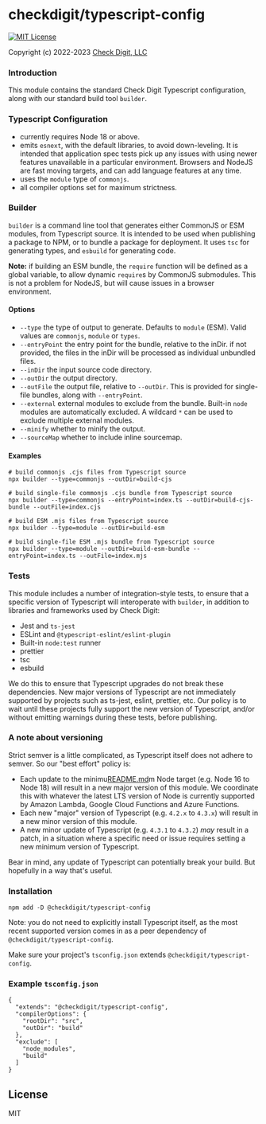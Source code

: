 # checkdigit/typescript-config

[![MIT License](https://img.shields.io/github/license/checkdigit/typescript-config)](https://github.com/checkdigit/typescript-config/blob/master/LICENSE.txt)

Copyright (c) 2022-2023 [Check Digit, LLC](https://checkdigit.com)

### Introduction

This module contains the standard Check Digit Typescript configuration, along with our standard build tool `builder`.

### Typescript Configuration

- currently requires Node 18 or above.
- emits `esnext`, with the default libraries, to avoid down-leveling. It is intended that application spec tests pick
  up any issues with using newer features unavailable in a particular environment. Browsers and NodeJS are fast moving
  targets, and can add language features at any time.
- uses the `module` type of `commonjs`.
- all compiler options set for maximum strictness.

### Builder

`builder` is a command line tool that generates either CommonJS or ESM modules, from Typescript source. It is intended
to be used when publishing a package to NPM, or to bundle a package for deployment. It uses `tsc` for generating
types, and `esbuild` for generating code.

**Note:** if building an ESM bundle, the `require` function will be defined as a global variable, to allow
dynamic `require`s by CommonJS submodules. This is not a problem for NodeJS, but will cause issues in a browser environment.

#### Options

- `--type` the type of output to generate. Defaults to `module` (ESM). Valid values are `commonjs`, `module` or `types`.
- `--entryPoint` the entry point for the bundle, relative to the inDir. if not provided, the files in the inDir will
  be processed as individual unbundled files.
- `--inDir` the input source code directory.
- `--outDir` the output directory.
- `--outFile` the output file, relative to `--outDir`. This is provided for single-file bundles, along with `--entryPoint`.
- `--external` external modules to exclude from the bundle. Built-in `node` modules are automatically excluded.
  A wildcard `*` can be used to exclude multiple external modules.
- `--minify` whether to minify the output.
- `--sourceMap` whether to include inline sourcemap.

#### Examples

```
# build commonjs .cjs files from Typescript source
npx builder --type=commonjs --outDir=build-cjs

# build single-file commonjs .cjs bundle from Typescript source
npx builder --type=commonjs --entryPoint=index.ts --outDir=build-cjs-bundle --outFile=index.cjs

# build ESM .mjs files from Typescript source
npx builder --type=module --outDir=build-esm

# build single-file ESM .mjs bundle from Typescript source
npx builder --type=module --outDir=build-esm-bundle --entryPoint=index.ts --outFile=index.mjs
```

### Tests

This module includes a number of integration-style tests, to ensure that a specific version of Typescript will interoperate
with `builder`, in addition to libraries and frameworks used by Check Digit:

- Jest and `ts-jest`
- ESLint and `@typescript-eslint/eslint-plugin`
- Built-in `node:test` runner
- prettier
- tsc
- esbuild

We do this to ensure that Typescript upgrades do not break these dependencies. New major versions of Typescript are not immediately
supported by projects such as ts-jest, eslint, prettier, etc. Our policy is to wait until these projects fully support
the new version of Typescript, and/or without emitting warnings during these tests, before publishing.

### A note about versioning

Strict semver is a little complicated, as Typescript itself does not adhere to semver. So our "best effort" policy is:

- Each update to the minimu[README.md](README.md)m Node target (e.g. Node 16 to Node 18) will result in a new major version of this module.
  We coordinate this with whatever the latest LTS version of Node is currently supported by Amazon Lambda, Google Cloud Functions
  and Azure Functions.
- Each new "major" version of Typescript (e.g. `4.2.x` to `4.3.x`) will result in a new minor version of this module.
- A new minor update of Typescript (e.g. `4.3.1` to `4.3.2`) _may_ result in a patch, in
  a situation where a specific need or issue requires setting a new minimum version of Typescript.

Bear in mind, any update of Typescript can potentially break your build. But hopefully in a way that's useful.

### Installation

```
npm add -D @checkdigit/typescript-config
```

Note: you do not need to explicitly install Typescript itself, as the most recent supported version comes in as a
peer dependency of `@checkdigit/typescript-config`.

Make sure your project's `tsconfig.json` extends `@checkdigit/typescript-config`.

### Example `tsconfig.json`

```
{
  "extends": "@checkdigit/typescript-config",
  "compilerOptions": {
    "rootDir": "src",
    "outDir": "build"
  },
  "exclude": [
    "node_modules",
    "build"
  ]
}
```

## License

MIT
